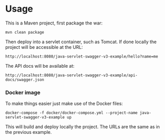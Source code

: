 # Usage

This is a Maven project, first package the war:

```
mvn clean package
```

Then deploy into a servlet container, such as Tomcat. If done locally the project will be accessible at the URL:

```
http://localhost:8080/java-servlet-swagger-v3-example/hello?name=me
```

The API docs will be available at:

```
http://localhost:8080/java-servlet-swagger-v3-example/api-docs/swagger.json
```

### Docker image

To make things easier just make use of the Docker files:

```
docker-compose -f docker/docker-compose.yml --project-name java-servlet-swagger-v3-example up
```

This will build and deploy locally the project. The URLs are the same as in the previous example.